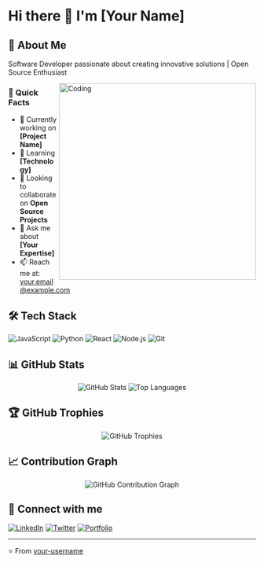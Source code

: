 # Hi there 👋 I'm [Your Name]

## 🚀 About Me
Software Developer passionate about creating innovative solutions | Open Source Enthusiast

<img align="right" alt="Coding" width="400" src="/api/placeholder/400/320"/>

### 🌟 Quick Facts
- 🔭 Currently working on **[Project Name]**
- 🌱 Learning **[Technology]**
- 👯 Looking to collaborate on **Open Source Projects**
- 💬 Ask me about **[Your Expertise]**
- 📫 Reach me at: your.email@example.com

## 🛠 Tech Stack
![JavaScript](https://img.shields.io/badge/-JavaScript-333333?style=flat&logo=javascript)
![Python](https://img.shields.io/badge/-Python-333333?style=flat&logo=python)
![React](https://img.shields.io/badge/-React-333333?style=flat&logo=react)
![Node.js](https://img.shields.io/badge/-Node.js-333333?style=flat&logo=node.js)
![Git](https://img.shields.io/badge/-Git-333333?style=flat&logo=git)

## 📊 GitHub Stats
<p align="center">
  <img src="/api/placeholder/495/195" alt="GitHub Stats" />
  <img src="/api/placeholder/495/195" alt="Top Languages" />
</p>

## 🏆 GitHub Trophies
<p align="center">
  <img src="/api/placeholder/700/200" alt="GitHub Trophies"/>
</p>

## 📈 Contribution Graph
<p align="center">
  <img src="/api/placeholder/700/200" alt="GitHub Contribution Graph"/>
</p>

## 🤝 Connect with me
[![LinkedIn](https://img.shields.io/badge/-LinkedIn-0077B5?style=flat&logo=linkedin)](your-linkedin-url)
[![Twitter](https://img.shields.io/badge/-Twitter-1DA1F2?style=flat&logo=twitter&logoColor=white)](your-twitter-url)
[![Portfolio](https://img.shields.io/badge/-Portfolio-333333?style=flat&logo=google-chrome)](your-portfolio-url)

---
⭐️ From [your-username](https://github.com/your-username)
